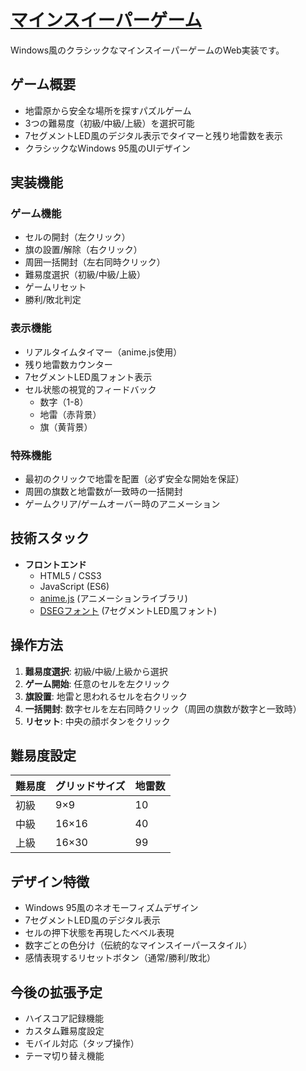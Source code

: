 # [マインスイーパーゲーム](https://minesweeper-mu-vert.vercel.app/)

Windows風のクラシックなマインスイーパーゲームのWeb実装です。

## ゲーム概要

- 地雷原から安全な場所を探すパズルゲーム
- 3つの難易度（初級/中級/上級）を選択可能
- 7セグメントLED風のデジタル表示でタイマーと残り地雷数を表示
- クラシックなWindows 95風のUIデザイン

## 実装機能

### ゲーム機能
- セルの開封（左クリック）
- 旗の設置/解除（右クリック）
- 周囲一括開封（左右同時クリック）
- 難易度選択（初級/中級/上級）
- ゲームリセット
- 勝利/敗北判定

### 表示機能
- リアルタイムタイマー（anime.js使用）
- 残り地雷数カウンター
- 7セグメントLED風フォント表示
- セル状態の視覚的フィードバック
  - 数字（1-8）
  - 地雷（赤背景）
  - 旗（黄背景）

### 特殊機能
- 最初のクリックで地雷を配置（必ず安全な開始を保証）
- 周囲の旗数と地雷数が一致時の一括開封
- ゲームクリア/ゲームオーバー時のアニメーション

## 技術スタック

- **フロントエンド**
  - HTML5 / CSS3
  - JavaScript (ES6)
  - [anime.js](https://animejs.com/) (アニメーションライブラリ)
  - [DSEGフォント](https://github.com/keshikan/DSEG) (7セグメントLED風フォント)

## 操作方法

1. **難易度選択**: 初級/中級/上級から選択
2. **ゲーム開始**: 任意のセルを左クリック
3. **旗設置**: 地雷と思われるセルを右クリック
4. **一括開封**: 数字セルを左右同時クリック（周囲の旗数が数字と一致時）
5. **リセット**: 中央の顔ボタンをクリック

## 難易度設定

| 難易度   | グリッドサイズ | 地雷数 |
|----------|----------------|--------|
| 初級     | 9×9            | 10     |
| 中級     | 16×16          | 40     |
| 上級     | 16×30          | 99     |

## デザイン特徴

- Windows 95風のネオモーフィズムデザイン
- 7セグメントLED風のデジタル表示
- セルの押下状態を再現したベベル表現
- 数字ごとの色分け（伝統的なマインスイーパースタイル）
- 感情表現するリセットボタン（通常/勝利/敗北）

## 今後の拡張予定

- ハイスコア記録機能
- カスタム難易度設定
- モバイル対応（タップ操作）
- テーマ切り替え機能
